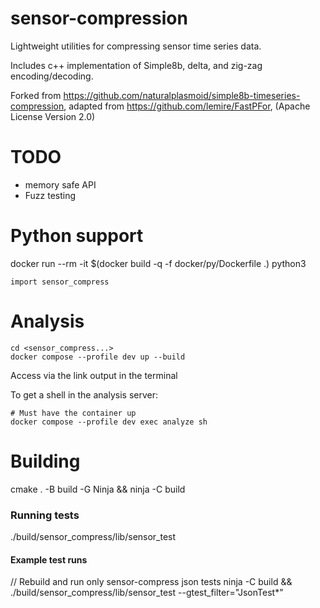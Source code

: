 # sensor-compression

Lightweight utilities for compressing sensor time series data.

Includes c++ implementation of Simple8b, delta, and zig-zag encoding/decoding.

Forked from https://github.com/naturalplasmoid/simple8b-timeseries-compression, adapted from https://github.com/lemire/FastPFor, (Apache License Version 2.0)

# TODO
 - memory safe API
 - Fuzz testing

# Python support

docker run --rm -it  $(docker build -q -f docker/py/Dockerfile .) python3
```
import sensor_compress
```

# Analysis

```
cd <sensor_compress...>
docker compose --profile dev up --build 
```
Access via the link output in the terminal

To get a shell in the analysis server:
```
# Must have the container up
docker compose --profile dev exec analyze sh
```

# Building
cmake . -B build -G Ninja  && ninja -C build

### Running tests
./build/sensor_compress/lib/sensor_test

#### Example test runs
// Rebuild and run only sensor-compress json tests
ninja -C build && ./build/sensor_compress/lib/sensor_test --gtest_filter="JsonTest*"